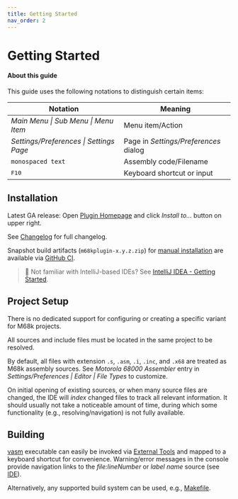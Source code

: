 ```yaml
---
title: Getting Started
nav_order: 2
---
```


# Getting Started
   

#### About this guide

This guide uses the following notations to distinguish certain items:

| Notation                                     | Meaning                               |
|----------------------------------------------|---------------------------------------|
| *Main Menu &#124; Sub Menu &#124; Menu Item* | Menu item/Action                      |
| *Settings/Preferences &#124; Settings Page*  | Page in _Settings/Preferences_ dialog |
| `monospaced text`                            | Assembly code/Filename                |
| <kbd>F10</kbd>                               | Keyboard shortcut or input            |

## Installation

Latest GA release: Open [Plugin Homepage](https://plugins.jetbrains.com/plugin/17712-motorola-68000-series-assembler/) and click *Install to...* button on upper right.

See [Changelog](https://github.com/YannCebron/m68kplugin/blob/main/CHANGELOG.md) for full changelog.

Snapshot build artifacts (`m68kplugin-x.y.z.zip`) for [manual installation](https://www.jetbrains.com/help/idea/plugins-settings.html) are available via [GitHub CI](https://github.com/YannCebron/m68kplugin/actions/workflows/build.yml).              

> 🧐 Not familiar with IntelliJ-based IDEs? See [IntelliJ IDEA - Getting Started](https://www.jetbrains.com/help/idea/getting-started.html).
               
## Project Setup

There is no dedicated support for configuring or creating a specific variant for M68k projects.

All sources and include files must be located in the same project to be resolved.

By default, all files with extension `.s`, `.asm`, `.i`, `.inc`, and `.x68` are treated as M68k assembly sources. See *Motorola 68000 Assembler* entry in *Settings/Preferences \| Editor \| File Types* to customize.
                                     
On initial opening of existing sources, or when many source files are changed, the IDE will _index_ changed files to track all relevant information.
It should usually not take a noticeable amount of time, during which some functionality (e.g., resolving/navigation) is not fully available.

## Building

[vasm](http://sun.hasenbraten.de/vasm/) executable can easily be invoked via [External Tools](https://www.jetbrains.com/help/idea/configuring-third-party-tools.html) and mapped to a keyboard shortcut for convenience.
Warning/error messages in the console provide navigation links to the _file:lineNumber_ or _label name_ source (see [IDE](features/ide.md)).                  

Alternatively, any supported build system can be used, e.g., [Makefile](https://plugins.jetbrains.com/plugin/9333-makefile-language).